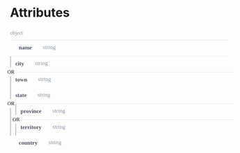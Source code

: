 <div>
    <div>
        <h1>Attributes</h1></div>
    <div>
        <div style="width:100%;height:auto;display:flex;flex-direction:row;flex-wrap:no-wrap;justify-content:flex-start;align-items:stretch;position:relative;">
            <div style="height:auto;width:100%;display:flex;flex-direction:column;flex-wrap:no-wrap;justify-content:flex-start;align-items:flex-start;">
                <div style="width:100%;height:auto;display:flex;flex-direction:row;flex-wrap:no-wrap;justify-content:flex-start;align-items:stretch;position:relative;">
                    <div style="width:100%;height:auto;display:flex;flex-direction:row;flex-wrap:no-wrap;justify-content:flex-start;align-items:stretch;position:relative;border-bottom:1px solid #E8EBEE;padding-bottom:8px;padding-left:0px;padding-top:4px;">
                        <div style="height:auto;width:100%;display:flex;flex-direction:column;flex-wrap:no-wrap;justify-content:flex-start;align-items:flex-start;">
                            <div style="width:100%;font-family:Source Code Pro;font-weight:regular;font-size:12px;color:#8A93A3;">object</div>
                        </div>
                    </div>
                </div>
                <div style="width:100%;height:auto;display:flex;flex-direction:row;flex-wrap:no-wrap;justify-content:flex-start;align-items:stretch;position:relative;">
                    <div style="width:100%;height:auto;">
                        <div style="width:100%;height:auto;display:flex;flex-direction:row;flex-wrap:no-wrap;justify-content:flex-start;align-items:stretch;position:relative;border-bottom:1px solid #E8EBEE;padding-top:8px;padding-bottom:8px;">
                            <div style="height:auto;width:auto;display:flex;flex-direction:column;flex-wrap:no-wrap;justify-content:flex-start;align-items:flex-start;padding-left:20px;min-width:auto;max-width:auto;">
                                <div style="width:100%;height:auto;font-family:Source Code Pro;font-weight:700;font-size:13px;color:#4C5264;line-height:17px;user-select:none;">name</div>
                            </div>
                            <div style="height:auto;width:25px;display:flex;flex-direction:column;flex-wrap:no-wrap;justify-content:flex-start;align-items:flex-start;max-width:25px;min-width:25px;">
                                <div style="float:left;width:100%;height:auto;"></div>
                            </div>
                            <div style="height:auto;width:100%;display:flex;flex-direction:column;flex-wrap:no-wrap;justify-content:flex-start;align-items:flex-start;">
                                <div style="width:100%;height:auto;display:flex;flex-direction:row;flex-wrap:no-wrap;justify-content:flex-start;align-items:stretch;position:relative;">
                                    <div style="width:100%;font-family:Source Code Pro;font-weight:regular;font-size:13px;color:#8A93A3;margin-bottom:4px;">string</div>
                                </div>
                            </div>
                        </div>
                        <div style="width:100%;height:auto;display:flex;flex-direction:row;flex-wrap:no-wrap;justify-content:flex-start;align-items:stretch;position:relative;">
                            <div style="height:auto;width:2px;display:flex;flex-direction:column;flex-wrap:no-wrap;justify-content:flex-start;align-items:flex-start;background-color:#BDC4CB;"></div>
                            <div style="height:auto;width:100%;display:flex;flex-direction:column;flex-wrap:no-wrap;justify-content:flex-start;align-items:flex-start;">
                                <div style="width:100%;height:auto;">
                                    <div style="padding-left:10px;">
                                        <div style="width:100%;height:auto;">
                                            <div style="width:100%;height:auto;display:flex;flex-direction:row;flex-wrap:no-wrap;justify-content:flex-start;align-items:stretch;position:relative;border-bottom:0px;padding-top:8px;padding-bottom:8px;">
                                                <div style="height:auto;width:auto;display:flex;flex-direction:column;flex-wrap:no-wrap;justify-content:flex-start;align-items:flex-start;min-width:auto;max-width:auto;">
                                                    <div style="width:100%;height:auto;font-family:Source Code Pro;font-weight:700;font-size:13px;color:#4C5264;line-height:17px;user-select:none;">city</div>
                                                </div>
                                                <div style="height:auto;width:25px;display:flex;flex-direction:column;flex-wrap:no-wrap;justify-content:flex-start;align-items:flex-start;max-width:25px;min-width:25px;">
                                                    <div style="float:left;width:100%;height:auto;"></div>
                                                </div>
                                                <div style="height:auto;width:100%;display:flex;flex-direction:column;flex-wrap:no-wrap;justify-content:flex-start;align-items:flex-start;">
                                                    <div style="width:100%;height:auto;display:flex;flex-direction:row;flex-wrap:no-wrap;justify-content:flex-start;align-items:stretch;position:relative;">
                                                        <div style="width:100%;font-family:Source Code Pro;font-weight:regular;font-size:13px;color:#8A93A3;margin-bottom:4px;">string</div>
                                                    </div>
                                                </div>
                                            </div>
                                        </div>
                                    </div>
                                    <div style="position:relative;width:100%;height:1px;padding-left:10px;"><span style="width:20px;height:20px;font-size:12px;display:block;background-color:white;font-family:Source Code Pro;font-weight:500;text-align:center;line-height:20px;position:absolute;top:-10px;left:-10px;">OR</span>
                                        <span
                                            style="display:block;width:100%;height:1px;background-color:#E8EBEE;"></span>
                                    </div>
                                </div>
                                <div style="width:100%;height:auto;">
                                    <div style="padding-left:10px;">
                                        <div style="width:100%;height:auto;">
                                            <div style="width:100%;height:auto;display:flex;flex-direction:row;flex-wrap:no-wrap;justify-content:flex-start;align-items:stretch;position:relative;border-bottom:0px;padding-top:8px;padding-bottom:8px;">
                                                <div style="height:auto;width:auto;display:flex;flex-direction:column;flex-wrap:no-wrap;justify-content:flex-start;align-items:flex-start;min-width:auto;max-width:auto;">
                                                    <div style="width:100%;height:auto;font-family:Source Code Pro;font-weight:700;font-size:13px;color:#4C5264;line-height:17px;user-select:none;">town</div>
                                                </div>
                                                <div style="height:auto;width:25px;display:flex;flex-direction:column;flex-wrap:no-wrap;justify-content:flex-start;align-items:flex-start;max-width:25px;min-width:25px;">
                                                    <div style="float:left;width:100%;height:auto;"></div>
                                                </div>
                                                <div style="height:auto;width:100%;display:flex;flex-direction:column;flex-wrap:no-wrap;justify-content:flex-start;align-items:flex-start;">
                                                    <div style="width:100%;height:auto;display:flex;flex-direction:row;flex-wrap:no-wrap;justify-content:flex-start;align-items:stretch;position:relative;">
                                                        <div style="width:100%;font-family:Source Code Pro;font-weight:regular;font-size:13px;color:#8A93A3;margin-bottom:4px;">string</div>
                                                    </div>
                                                </div>
                                            </div>
                                        </div>
                                    </div>
                                    <div style="position:relative;width:100%;height:1px;padding-left:10px;display:none;"><span style="width:20px;height:20px;font-size:12px;display:block;background-color:white;font-family:Source Code Pro;font-weight:500;text-align:center;line-height:20px;position:absolute;top:-10px;left:-10px;">OR</span>
                                        <span
                                            style="display:block;width:100%;height:1px;background-color:#E8EBEE;"></span>
                                    </div>
                                </div>
                            </div>
                        </div>
                        <div style="width:100%;height:auto;display:flex;flex-direction:row;flex-wrap:no-wrap;justify-content:flex-start;align-items:stretch;position:relative;">
                            <div style="height:auto;width:2px;display:flex;flex-direction:column;flex-wrap:no-wrap;justify-content:flex-start;align-items:flex-start;background-color:#BDC4CB;"></div>
                            <div style="height:auto;width:100%;display:flex;flex-direction:column;flex-wrap:no-wrap;justify-content:flex-start;align-items:flex-start;">
                                <div style="width:100%;height:auto;">
                                    <div style="padding-left:10px;">
                                        <div style="width:100%;height:auto;">
                                            <div style="width:100%;height:auto;display:flex;flex-direction:row;flex-wrap:no-wrap;justify-content:flex-start;align-items:stretch;position:relative;border-bottom:0px;padding-top:8px;padding-bottom:8px;">
                                                <div style="height:auto;width:auto;display:flex;flex-direction:column;flex-wrap:no-wrap;justify-content:flex-start;align-items:flex-start;min-width:auto;max-width:auto;">
                                                    <div style="width:100%;height:auto;font-family:Source Code Pro;font-weight:700;font-size:13px;color:#4C5264;line-height:17px;user-select:none;">state</div>
                                                </div>
                                                <div style="height:auto;width:25px;display:flex;flex-direction:column;flex-wrap:no-wrap;justify-content:flex-start;align-items:flex-start;max-width:25px;min-width:25px;">
                                                    <div style="float:left;width:100%;height:auto;"></div>
                                                </div>
                                                <div style="height:auto;width:100%;display:flex;flex-direction:column;flex-wrap:no-wrap;justify-content:flex-start;align-items:flex-start;">
                                                    <div style="width:100%;height:auto;display:flex;flex-direction:row;flex-wrap:no-wrap;justify-content:flex-start;align-items:stretch;position:relative;">
                                                        <div style="width:100%;font-family:Source Code Pro;font-weight:regular;font-size:13px;color:#8A93A3;margin-bottom:4px;">string</div>
                                                    </div>
                                                </div>
                                            </div>
                                        </div>
                                    </div>
                                    <div style="position:relative;width:100%;height:1px;padding-left:10px;"><span style="width:20px;height:20px;font-size:12px;display:block;background-color:white;font-family:Source Code Pro;font-weight:500;text-align:center;line-height:20px;position:absolute;top:-10px;left:-10px;">OR</span>
                                        <span
                                            style="display:block;width:100%;height:1px;background-color:#E8EBEE;"></span>
                                    </div>
                                </div>
                                <div style="width:100%;height:auto;">
                                    <div style="padding-left:10px;">
                                        <div style="width:100%;height:auto;">
                                            <div style="width:100%;height:auto;display:flex;flex-direction:row;flex-wrap:no-wrap;justify-content:flex-start;align-items:stretch;position:relative;">
                                                <div style="height:auto;width:2px;display:flex;flex-direction:column;flex-wrap:no-wrap;justify-content:flex-start;align-items:flex-start;background-color:#BDC4CB;"></div>
                                                <div style="height:auto;width:100%;display:flex;flex-direction:column;flex-wrap:no-wrap;justify-content:flex-start;align-items:flex-start;">
                                                    <div style="width:100%;height:auto;">
                                                        <div style="padding-left:10px;">
                                                            <div style="width:100%;height:auto;">
                                                                <div style="width:100%;height:auto;display:flex;flex-direction:row;flex-wrap:no-wrap;justify-content:flex-start;align-items:stretch;position:relative;border-bottom:0px;padding-top:8px;padding-bottom:8px;">
                                                                    <div style="height:auto;width:auto;display:flex;flex-direction:column;flex-wrap:no-wrap;justify-content:flex-start;align-items:flex-start;min-width:auto;max-width:auto;">
                                                                        <div style="width:100%;height:auto;font-family:Source Code Pro;font-weight:700;font-size:13px;color:#4C5264;line-height:17px;user-select:none;">province</div>
                                                                    </div>
                                                                    <div style="height:auto;width:25px;display:flex;flex-direction:column;flex-wrap:no-wrap;justify-content:flex-start;align-items:flex-start;max-width:25px;min-width:25px;">
                                                                        <div style="float:left;width:100%;height:auto;"></div>
                                                                    </div>
                                                                    <div style="height:auto;width:100%;display:flex;flex-direction:column;flex-wrap:no-wrap;justify-content:flex-start;align-items:flex-start;">
                                                                        <div style="width:100%;height:auto;display:flex;flex-direction:row;flex-wrap:no-wrap;justify-content:flex-start;align-items:stretch;position:relative;">
                                                                            <div style="width:100%;font-family:Source Code Pro;font-weight:regular;font-size:13px;color:#8A93A3;margin-bottom:4px;">string</div>
                                                                        </div>
                                                                    </div>
                                                                </div>
                                                            </div>
                                                        </div>
                                                        <div style="position:relative;width:100%;height:1px;padding-left:10px;"><span style="width:20px;height:20px;font-size:12px;display:block;background-color:white;font-family:Source Code Pro;font-weight:500;text-align:center;line-height:20px;position:absolute;top:-10px;left:-10px;">OR</span>
                                                            <span
                                                                style="display:block;width:100%;height:1px;background-color:#E8EBEE;"></span>
                                                        </div>
                                                    </div>
                                                    <div style="width:100%;height:auto;">
                                                        <div style="padding-left:10px;">
                                                            <div style="width:100%;height:auto;">
                                                                <div style="width:100%;height:auto;display:flex;flex-direction:row;flex-wrap:no-wrap;justify-content:flex-start;align-items:stretch;position:relative;border-bottom:0px;padding-top:8px;padding-bottom:8px;">
                                                                    <div style="height:auto;width:auto;display:flex;flex-direction:column;flex-wrap:no-wrap;justify-content:flex-start;align-items:flex-start;min-width:auto;max-width:auto;">
                                                                        <div style="width:100%;height:auto;font-family:Source Code Pro;font-weight:700;font-size:13px;color:#4C5264;line-height:17px;user-select:none;">territory</div>
                                                                    </div>
                                                                    <div style="height:auto;width:25px;display:flex;flex-direction:column;flex-wrap:no-wrap;justify-content:flex-start;align-items:flex-start;max-width:25px;min-width:25px;">
                                                                        <div style="float:left;width:100%;height:auto;"></div>
                                                                    </div>
                                                                    <div style="height:auto;width:100%;display:flex;flex-direction:column;flex-wrap:no-wrap;justify-content:flex-start;align-items:flex-start;">
                                                                        <div style="width:100%;height:auto;display:flex;flex-direction:row;flex-wrap:no-wrap;justify-content:flex-start;align-items:stretch;position:relative;">
                                                                            <div style="width:100%;font-family:Source Code Pro;font-weight:regular;font-size:13px;color:#8A93A3;margin-bottom:4px;">string</div>
                                                                        </div>
                                                                    </div>
                                                                </div>
                                                            </div>
                                                        </div>
                                                        <div style="position:relative;width:100%;height:1px;padding-left:10px;display:none;"><span style="width:20px;height:20px;font-size:12px;display:block;background-color:white;font-family:Source Code Pro;font-weight:500;text-align:center;line-height:20px;position:absolute;top:-10px;left:-10px;">OR</span>
                                                            <span
                                                                style="display:block;width:100%;height:1px;background-color:#E8EBEE;"></span>
                                                        </div>
                                                    </div>
                                                </div>
                                            </div>
                                        </div>
                                    </div>
                                    <div style="position:relative;width:100%;height:1px;padding-left:10px;display:none;"><span style="width:20px;height:20px;font-size:12px;display:block;background-color:white;font-family:Source Code Pro;font-weight:500;text-align:center;line-height:20px;position:absolute;top:-10px;left:-10px;">OR</span>
                                        <span
                                            style="display:block;width:100%;height:1px;background-color:#E8EBEE;"></span>
                                    </div>
                                </div>
                            </div>
                        </div>
                        <div style="width:100%;height:auto;display:flex;flex-direction:row;flex-wrap:no-wrap;justify-content:flex-start;align-items:stretch;position:relative;border-bottom:0px;padding-top:8px;padding-bottom:8px;">
                            <div style="height:auto;width:auto;display:flex;flex-direction:column;flex-wrap:no-wrap;justify-content:flex-start;align-items:flex-start;padding-left:20px;min-width:auto;max-width:auto;">
                                <div style="width:100%;height:auto;font-family:Source Code Pro;font-weight:700;font-size:13px;color:#4C5264;line-height:17px;user-select:none;">country</div>
                            </div>
                            <div style="height:auto;width:25px;display:flex;flex-direction:column;flex-wrap:no-wrap;justify-content:flex-start;align-items:flex-start;max-width:25px;min-width:25px;">
                                <div style="float:left;width:100%;height:auto;"></div>
                            </div>
                            <div style="height:auto;width:100%;display:flex;flex-direction:column;flex-wrap:no-wrap;justify-content:flex-start;align-items:flex-start;">
                                <div style="width:100%;height:auto;display:flex;flex-direction:row;flex-wrap:no-wrap;justify-content:flex-start;align-items:stretch;position:relative;">
                                    <div style="width:100%;font-family:Source Code Pro;font-weight:regular;font-size:13px;color:#8A93A3;margin-bottom:4px;">string</div>
                                </div>
                            </div>
                        </div>
                    </div>
                </div>
            </div>
        </div>
    </div>
</div>